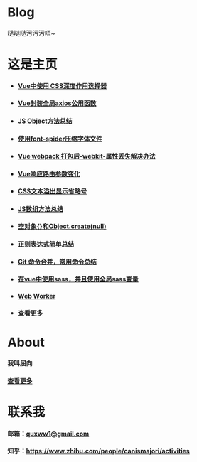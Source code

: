 # Blog
哒哒哒污污污唔~

# 这是主页


- #### <a href='https://github.com/quxww1/blog/issues/23'>Vue中使用 CSS深度作用选择器</a>

- #### <a href='https://github.com/quxww1/blog/issues/21'>Vue封装全局axios公用函数</a>

- #### <a href='https://github.com/quxww1/blog/issues/18'>JS Object方法总结</a>

- #### <a href='https://github.com/quxww1/blog/issues/13'>使用font-spider压缩字体文件</a>

- #### <a href='https://github.com/quxww1/blog/issues/12'>Vue webpack 打包后-webkit-属性丢失解决办法</a>

- #### <a href='https://github.com/quxww1/blog/issues/11'>Vue响应路由参数变化</a>

- #### <a href='https://github.com/quxww1/blog/issues/10'>CSS文本溢出显示省略号</a>

- #### <a href='https://github.com/quxww1/blog/issues/9'>JS数组方法总结</a>

- #### <a href='https://github.com/quxww1/blog/issues/7'>空对象{}和Object.create(null)</a>

- #### <a href='https://github.com/quxww1/blog/issues/6'>正则表达式简单总结</a>

- #### <a href='https://github.com/quxww1/blog/issues/5'>Git 命令合并，常用命令总结</a>

- #### <a href='https://github.com/quxww1/blog/issues/3'>在vue中使用sass，并且使用全局sass变量</a>

- #### <a href='https://github.com/quxww1/blog/issues/4'>Web Worker</a>

- #### <a href='https://github.com/quxww1/blog/issues'>查看更多</a>




# About
#### 我叫屈向  

#### <a href='https://github.com/quxww1/blog/issues/2'>查看更多</a>

# 联系我
#### 邮箱：quxww1@gmail.com
#### 知乎：<a>https://www.zhihu.com/people/canismajori/activities</a>

